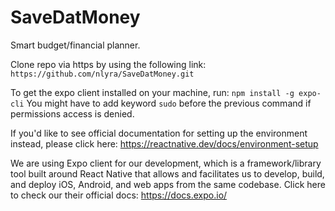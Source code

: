 # SaveDatMoney
Smart budget/financial planner.

Clone repo via https by using the following link:
`https://github.com/nlyra/SaveDatMoney.git` 

To get the expo client installed on your machine, run:
`npm install -g expo-cli`
You might have to add keyword `sudo` before the previous command if permissions access is denied.

If you'd like to see official documentation for setting up the environment instead, please click here: https://reactnative.dev/docs/environment-setup

We are using Expo client for our development, which is a framework/library tool built around React Native that allows and facilitates us to develop, build, and deploy iOS, Android, and web apps from the same codebase. Click here to check our their official docs: https://docs.expo.io/
